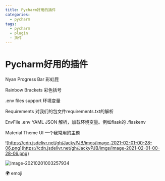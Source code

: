 ```yaml
---
title: Pycharm好用的插件
categories:
  - pycharm
tags:
  - pycharm
  - plugin
  - 插件
---
```


# Pycharm好用的插件

Nyan Progress Bar 彩虹屁

Rainbow Brackets 彩色括号

.env files support 环境变量

Requirements 对我们的包文件requirements.txt的解析

EnvFile .env YAML JSON 解析，加载环境变量。例如flask的 .flaskenv

Material Theme UI 一个我常用的主题

![https://cdn.jsdelivr.net/gh/JackyPJB/imgs/image-2021-02-01-00-28-06.png](https://cdn.jsdelivr.net/gh/JackyPJB/imgs/image-2021-02-01-00-28-06.png)

![image-20210201003257934](https://cdn.jsdelivr.net/gh/JackyPJB/imgs/image-2021-02-01-00-32-58.png)



:earth_africa:  emoji

